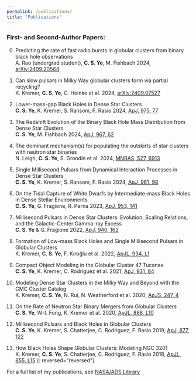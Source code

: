 ```yaml
---
permalink: /publications/
title: "Publications"
---
```

### First- and Second-Author Papers:
0. Predicting the rate of fast radio bursts in globular clusters from binary black hole observations<br>
A. Rao (undergrad student), __C. S. Ye__, M. Fishbach 2024, [arXiv:2409.20564](https://ui.adsabs.harvard.edu/abs/2024arXiv240920564R/abstract)

0. Can slow pulsars in Milky Way globular clusters form via partial recycling?<br>
K. Kremer, __C. S. Ye__, C. Heinke et al. 2024, [arXiv:2409.07527](https://ui.adsabs.harvard.edu/abs/2024arXiv240907527K/abstract)

0. Lower-mass-gap Black Holes in Dense Star Clusters<br>
__C. S. Ye__, K. Kremer, S. Ransom, F. Rasio 2024, [ApJ, 975, 77](https://ui.adsabs.harvard.edu/abs/2024ApJ...975...77Y/abstract)

0. The Redshift Evolution of the Binary Black Hole Mass Distribution from Dense Star Clusters<br>
__C. S. Ye__, M. Fishbach 2024, [ApJ, 967, 62](https://ui.adsabs.harvard.edu/abs/2024ApJ...967...62Y/abstract)

0. The dominant mechanism(s) for populating the outskirts of star clusters with neutron star binaries<br>
N. Leigh, __C. S. Ye__, S. Grondin et al. 2024, [MNRAS, 527, 6913](https://ui.adsabs.harvard.edu/abs/2024MNRAS.527.6913L/abstract)

0. Single Millisecond Pulsars from Dynamical Interaction Processes in Dense Star Clusters<br>
__C. S. Ye__, K. Kremer, S. Ransom, F. Rasio 2024, [ApJ, 961, 98](https://ui.adsabs.harvard.edu/abs/2024ApJ...961...98Y/abstract)

0. On the Tidal Capture of White Dwarfs by Intermediate-mass Black Holes in Dense Stellar Environments<br>
__C. S. Ye__, G. Fragione, R. Perna 2023, [ApJ, 953, 141](https://ui.adsabs.harvard.edu/abs/2023ApJ...953..141Y/abstract)

0. Millisecond Pulsars in Dense Star Clusters: Evolution, Scaling Relations, and the Galactic-Center Gamma-ray Excess<br>
__C. S. Ye__ & G. Fragione 2022, [ApJ, 940, 162](https://ui.adsabs.harvard.edu/abs/2022arXiv220703504Y/abstract)

0. Formation of Low-mass Black Holes and Single Millisecond Pulsars in Globular Clusters<br>
K. Kremer, __C. S. Ye__, F. Kıroğlu et al. 2022, [ApJL, 934, L1](https://ui.adsabs.harvard.edu/abs/2022ApJ...934L...1K/abstract)

0. Compact Object Modeling in the Globular Cluster 47 Tucanae<br>
__C. S. Ye__, K. Kremer, C. Rodriguez et al. 2021, [ApJ, 931, 84](https://ui.adsabs.harvard.edu/abs/2022ApJ...931...84Y/abstract)

0. Modeling Dense Star Clusters in the Milky Way and Beyond with the CMC Cluster Catalog<br>
K. Kremer, __C. S. Ye__, N. Rui, N. Weatherford et al. 2020, [ApJS, 247, 4](https://ui.adsabs.harvard.edu/abs/2020ApJS..247...48K)

0. On the Rate of Neutron Star Binary Mergers from Globular Clusters<br>
__C. S. Ye__, W-f. Fong, K. Kremer et al. 2020, [ApJL, 888, L10](https://ui.adsabs.harvard.edu/abs/2020ApJ...888L..10Y)

0. Millisecond Pulsars and Black Holes in Globular Clusters<br>
__C. S. Ye__, K. Kremer, S. Chatterjee, C. Rodriguez, F. Rasio 2019, [ApJ, 877, 122](https://ui.adsabs.harvard.edu/abs/2019ApJ...877..122Y/abstract)

0. How Black Holes Shape Globular Clusters: Modeling NGC 3201<br>
K. Kremer, __C. S. Ye__, S. Chatterjee, C. Rodriguez, F. Rasio 2018, [ApJL, 855, L15](https://ui.adsabs.harvard.edu/abs/2018ApJ...855L..15K)
{: reversed="reversed"}

For a full list of my publications, see [NASA/ADS Library](https://ui.adsabs.harvard.edu/user/libraries/ThMDd8GpQ6a_fIzd89jadg)

<!--
1. Modeling Dense Star Clusters in the Milky Way and Beyond with the Cluster Monte Carlo Code<br>
\* C. Rodriguez, N. Weatherford, S. Coughlin, ..., __C. S. Ye__ et al. 2021, [arXiv:2106.02643](https://ui.adsabs.harvard.edu/abs/2021arXiv210602643R/abstract) 
1. Matching Globular Cluster Models to Observations<br>
\* N. Rui, K. Kremer, N. Weatherford, ..., __C. S. Ye__ 2021, [ApJ, 912, 102](https://ui.adsabs.harvard.edu/abs/2021ApJ...912..102R/abstract)

1. White Dwarf Subsystems in Core-Collapsed Globular Clusters<br>
\* K. Kremer, N. Rui, N. Weatherford, ..., __C. S. Ye__ 2021, [arXiv:2104.11751](https://ui.adsabs.harvard.edu/abs/2021arXiv210411751K/abstract)

1. Fast Optical Transients from Stellar-mass Black Hole Tidal Disruption Events in Young Star Clusters<br>
K. Kremer, W. Lu, A. Piro, S. Chatterjee, F. Rasio, __C. S. Ye__ 2021, [ApJ, 911, 104](https://ui.adsabs.harvard.edu/abs/2021ApJ...911..104K/abstract)

1. No Black Holes in NGC 6397<br>
\* N. Rui, N. Weatherford, K. Kremer, ..., __C. S. Ye__ 2021, [RNAAS, 5, 47](https://ui.adsabs.harvard.edu/abs/2021RNAAS...5...47R)

1. Intermediate-mass Black Holes from High Massive-star Binary Fractions in Young Star Clusters<br>
\* E. González, K. Kremer, ..., __C. S. Ye__ et al. 2021, [ApJL, 908, L29](https://ui.adsabs.harvard.edu/abs/2021ApJ...908L..29G)

1. Black Hole Mergers from Star Clusters with Top-heavy Initial Mass Functions<br>
N. Weatherford, G. Fragione, K. Kremer, S. Chatterjee, __C. S. Ye__ et al. 2021, [ApJL, 907, L25](https://ui.adsabs.harvard.edu/abs/2021ApJ...907L..25W/abstract)

1. The Observed Rate of Binary Black Hole Mergers can be Entirely Explained by Globular Clusters<br>
\* C. Rodriguez, K. Kremer, ..., __C. S. Ye__ 2021, [RNAAS, 5, 19](https://ui.adsabs.harvard.edu/abs/2021RNAAS...5...19R/abstract)

1. Black Hole Mergers from Hierarchical Triples in Dense Star Clusters<br>
M. Martinez, G. Fragione, K. Kremer, S. Chatterjee, C. Rodriguez, J. Samsing, __C. S. Ye__ et al. 2020, [ApJ, 903, 67](https://ui.adsabs.harvard.edu/abs/2020ApJ...903...67M/abstract)

1. Populating the Upper Black Hole Mass Gap through Stellar Collisions in Young Star Clusters<br>
\* K. Kremer, M. Spera, ..., __C. S. Ye__ et al. 2020, [ApJ, 903, 45](https://ui.adsabs.harvard.edu/abs/2020ApJ...903...45K/abstract)

1. Demographics of Triple Systems in Dense Star Clusters<br>
G. Fragione, M. Martinez, K. Kremer, S. Chatterjee, C. Rodriguez, __C. S. Ye__ et al. 2020, [ApJ, 900, 16](https://ui.adsabs.harvard.edu/abs/2020ApJ...900...16F/abstract)

1. COSMIC Variance in Binary Population Synthesis<br>
K. Breivik, S. Coughlin, M. Zevin, C. Rodriguez, K. Kremer, __C. S. Ye__ et al. 2020, [ApJ, 898, 71](https://ui.adsabs.harvard.edu/abs/2020ApJ...898...71B/abstract)

1. GW190412 as a Third-generation Black Hole Merger from a Super Star Cluster<br>
\* C. Rodriguez, K. Kremer, M. Grudić, Z. Hafen, ..., __C. S. Ye__ 2020, [ApJL, 896, L10](https://ui.adsabs.harvard.edu/abs/2020ApJ...896L..10R/abstract)

1. The Optical Afterglow of GW170817: An Off-axis Structured Jet and Deep Constraints on a Globular Cluster Origin<br>
W. Fong, P. Blanchard, K. Alexander, J. Strader, R.Margutti, A. Hajela, V. Villar, Y. Wu, __C. S. Ye__ et al. 2019, [ApJL, 883, L1](https://ui.adsabs.harvard.edu/abs/2019ApJ...883L...1F/abstract)

1. Black holes: The next generation—repeated mergers in dense star clusters and their gravitational-wave properties<br>
\* C. Rodriguez, M. Zevin, ..., __C. S. Ye__ 2019, [PRD, 100, 043027](https://ui.adsabs.harvard.edu/abs/2019PhRvD.100d3027R/abstract)

1. How Initial Size Governs Core Collapse in Globular Clusters<br>
K. Kremer, S. Chatterjee, __C. S. Ye__ et al. 2019, [ApJ, 871, 38](https://ui.adsabs.harvard.edu/abs/2019ApJ...871...38K/abstract)
 
1. Post-Newtonian dynamics in dense star clusters: Formation, masses, and merger rates of highly-eccentric black hole binaries<br>
\* C. Rodriguez, P. Amaro-Seoane, ..., __C. S. Ye__ et al. 2018, [PRD, 98, 123005](https://ui.adsabs.harvard.edu/abs/2018PhRvD..98l3005R/abstract)

\* co-authors are in alphabetical order
-->
